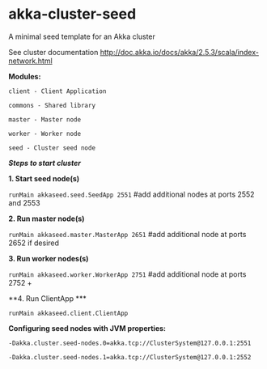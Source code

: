 akka-cluster-seed
=========================

A minimal seed template for an Akka cluster

See cluster documentation
http://doc.akka.io/docs/akka/2.5.3/scala/index-network.html

**Modules:**

`client - Client Application`

`commons - Shared library`

`master - Master node`

`worker - Worker node`

`seed - Cluster seed node`


_**Steps to start cluster**_

**1. Start seed node(s)**

`runMain akkaseed.seed.SeedApp 2551` #add additional nodes at ports 2552 and 2553



**2. Run master node(s)**

`runMain akkaseed.master.MasterApp 2651` #add additional node at ports 2652 if desired


**3. Run worker nodes(s)**

`runMain akkaseed.worker.WorkerApp 2751` #add additional node at ports 2752 +


**4. Run ClientApp ***

`runMain akkaseed.client.ClientApp`


**Configuring seed nodes with JVM properties:**

`-Dakka.cluster.seed-nodes.0=akka.tcp://ClusterSystem@127.0.0.1:2551`

`-Dakka.cluster.seed-nodes.1=akka.tcp://ClusterSystem@127.0.0.1:2552`
